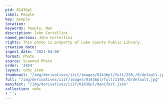```yaml
---
pid: 01436pl
label: People
key: people
location: 
keywords: People, Men
description: John Cortellini
named_persons: John Cortellini
rights: This photo is property of Lake County Public Library.
creation_date: 
ingest_date: '2021-04-06'
format: Photo
source: Scanned Photo
order: '3954'
layout: cmhc_item
thumbnail: "/img/derivatives/iiif/images/01436pl/full/250,/0/default.jpg"
full: "/img/derivatives/iiif/images/01436pl/full/1140,/0/default.jpg"
manifest: "/img/derivatives/iiif/01436pl/manifest.json"
collection: cmhc
! '': 
---
```

